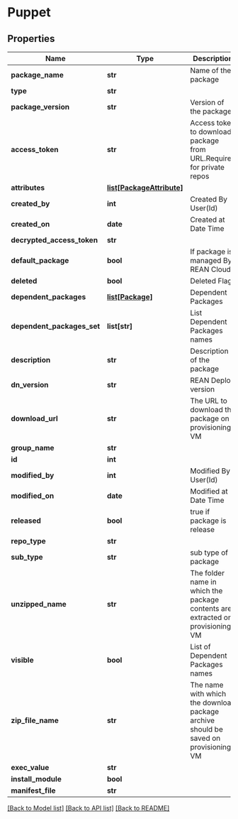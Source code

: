 # Puppet

## Properties
Name | Type | Description | Notes
------------ | ------------- | ------------- | -------------
**package_name** | **str** | Name of the package | [optional] 
**type** | **str** |  | [optional] 
**package_version** | **str** | Version of the package | [optional] 
**access_token** | **str** | Access token to download package from URL.Required for private repos | [optional] 
**attributes** | [**list[PackageAttribute]**](PackageAttribute.md) |  | [optional] 
**created_by** | **int** | Created By User(Id) | [optional] 
**created_on** | **date** | Created at Date Time | [optional] 
**decrypted_access_token** | **str** |  | [optional] 
**default_package** | **bool** | If package is managed By REAN Cloud | [optional] 
**deleted** | **bool** | Deleted Flag | [optional] 
**dependent_packages** | [**list[Package]**](Package.md) | Dependent Packages | [optional] 
**dependent_packages_set** | **list[str]** | List Dependent Packages names | [optional] 
**description** | **str** | Description of the package | [optional] 
**dn_version** | **str** | REAN Deploy version | [optional] 
**download_url** | **str** | The URL to download the package on provisioning VM | [optional] 
**group_name** | **str** |  | [optional] 
**id** | **int** |  | [optional] 
**modified_by** | **int** | Modified By User(Id) | [optional] 
**modified_on** | **date** | Modified at Date Time | [optional] 
**released** | **bool** | true if package is release | [optional] 
**repo_type** | **str** |  | [optional] 
**sub_type** | **str** | sub type of package | [optional] 
**unzipped_name** | **str** | The folder name in which the package contents are extracted on provisioning VM | [optional] 
**visible** | **bool** | List of Dependent Packages names | [optional] 
**zip_file_name** | **str** | The name with which the download package archive should be saved on provisioning VM | [optional] 
**exec_value** | **str** |  | [optional] 
**install_module** | **bool** |  | [optional] 
**manifest_file** | **str** |  | [optional] 

[[Back to Model list]](../README.md#documentation-for-models) [[Back to API list]](../README.md#documentation-for-api-endpoints) [[Back to README]](../README.md)


